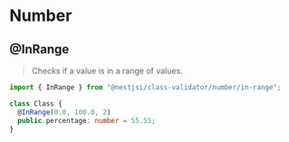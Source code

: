 # Number

## @InRange

> Checks if a value is in a range of values.

```typescript
import { InRange } from "@nestjsi/class-validator/number/in-range";

class Class {
  @InRange(0.0, 100.0, 2)
  public percentage: number = 55.55;
}
```
